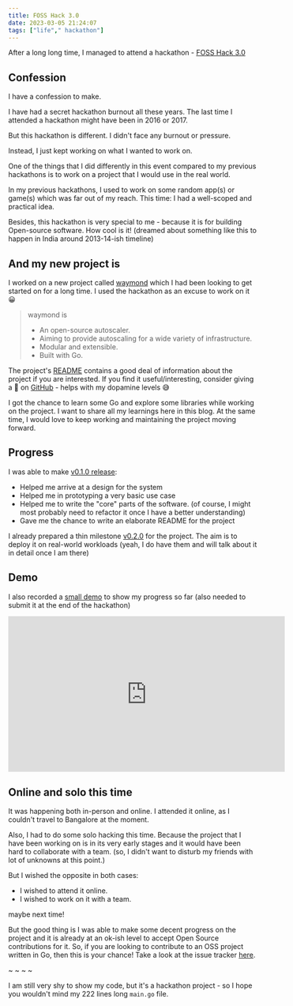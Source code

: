 ```yaml
---
title: FOSS Hack 3.0
date: 2023-03-05 21:24:07
tags: ["life"," hackathon"]
---
```


After a long long time, I managed to attend a hackathon - [FOSS Hack 3.0](https://fossunited.org/fosshack/2023)

## Confession

I have a confession to make.

I have had a secret hackathon burnout all these years. The last time I attended a hackathon might have been in 2016 or 2017.

But this hackathon is different. I didn't face any burnout or pressure.

Instead, I just kept working on what I wanted to work on.

One of the things that I did differently in this event compared to my previous hackathons is to work on a project that I would use in the real world.

In my previous hackathons, I used to work on some random app(s) or game(s) which was far out of my reach. This time: I had a well-scoped and practical idea.

Besides, this hackathon is very special to me - because it is for building Open-source software. How cool is it! (dreamed about something like this to happen in India around 2013-14-ish timeline)

## And my new project is

I worked on a new project called [waymond](https://github.com/scriptnull/waymond) which I had been looking to get started on for a long time. I used the hackathon as an excuse to work on it 😀

> waymond is
> 
> - An open-source autoscaler.
> - Aiming to provide autoscaling for a wide variety of infrastructure.
> - Modular and extensible.
> - Built with Go.

The project's [README](https://github.com/scriptnull/waymond#readme) contains a good deal of information about the project if you are interested. If you find it useful/interesting, consider giving a 🌟 on [GitHub](https://github.com/scriptnull/waymond) - helps with my dopamine levels 😅

I got the chance to learn some Go and explore some libraries while working on the project. I want to share all my learnings here in this blog. At the same time, I would love to keep working and maintaining the project moving forward.

## Progress

I was able to make [v0.1.0 release](https://github.com/scriptnull/waymond/releases/tag/v0.1.0):
- Helped me arrive at a design for the system
- Helped me in prototyping a very basic use case
- Helped me to write the "core" parts of the software. (of course, I might most probably need to refactor it once I have a better understanding)
- Gave me the chance to write an elaborate README for the project

I already prepared a thin milestone [v0.2.0](https://github.com/scriptnull/waymond/milestone/1) for the project. The aim is to deploy it on real-world workloads (yeah, I do have them and will talk about it in detail once I am there)

## Demo

I also recorded a [small demo](https://youtu.be/DuKksePAJ_o) to show my progress so far (also needed to submit it at the end of the hackathon)

<iframe width="560" height="315" src="https://www.youtube.com/embed/DuKksePAJ_o" title="YouTube video player" frameborder="0" allow="accelerometer; autoplay; clipboard-write; encrypted-media; gyroscope; picture-in-picture; web-share" allowfullscreen></iframe>

## Online and solo this time

It was happening both in-person and online. I attended it online, as I couldn't travel to Bangalore at the moment.

Also, I had to do some solo hacking this time. Because the project that I have been working on is in its very early stages and it would have been hard to collaborate with a team. (so, I didn't want to disturb my friends with lot of unknowns at this point.)

But I wished the opposite in both cases:
- I wished to attend it online.
- I wished to work on it with a team.

maybe next time!

But the good thing is I was able to make some decent progress on the project and it is already at an ok-ish level to accept Open Source contributions for it. So, if you are looking to contribute to an OSS project written in Go, then this is your chance! Take a look at the issue tracker [here](https://github.com/scriptnull/waymond/issues).

~ ~ ~ ~

I am still very shy to show my code, but it's a hackathon project - so I hope you wouldn't mind my 222 lines long `main.go` file.
